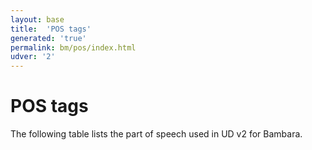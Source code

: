 ```yaml
---
layout: base
title:  'POS tags'
generated: 'true'
permalink: bm/pos/index.html
udver: '2'
---
```


# POS tags

The following table lists the part of speech used in UD v2 for Bambara.

<!--the file does not exist
 include bm-pos-table.html -->
